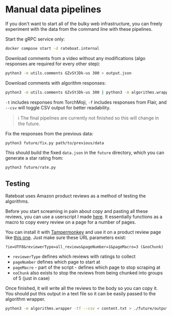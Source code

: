 # Manual data pipelines

If you don't want to start all of the bulky web infrastructure, you can freely experiment with the data from the command line with these pipelines.

Start the gRPC service only:

```bash
docker compose start -d rateboat.internal
```

Download comments from a video without any modifications (algo responses are required for every other step):

```bash
python3 -m utils.comments GZvSYJDk-us 300 > output.json
```

Download comments with algorithm responses:

```bash
python3 -m utils.comments GZvSYJDk-us 300 | python3 -m algorithms.wrapper -t -f --csv > output
```

`-t` includes responses from TorchMoji, `-f` includes responses from Flair, and `--csv` will toggle CSV output for better readability.

> ℹ️ The final pipelines are currently not finished so this will change in the future.

Fix the responses from the previous data:

```bash
python3 future/fix.py path/to/previous/data
```

This should build the fixed `data.json` in the `future` directory, which you can generate a star rating from:

```bash
python3 future/rate.py
```

## Testing

Rateboat uses Amazon product reviews as a method of testing the algorithms.

Before you start screaming in pain about copy and pasting all these reviews, you can use a userscript I made [here](./future/copyReviews.js). It essentially functions as a macro to copy every review on a page for a number of pages.

You can install it with [Tampermonkey](https://www.tampermonkey.net/) and use it on a product review page like [this one](https://www.amazon.com/Samsung-Galaxy-G973U-128GB-T-Mobile/product-reviews/B07T8CN8WZ). Just make sure these URL parameters exist:

```text
?ie=UTF8&reviewerType=all_reviews&pageNumber=1&pageMacro=3 (&noChunk)
```

- `reviewerType` defines which reviews with ratings to collect
- `pageNumber` defines which page to start at
- `pageMacro` - part of the script - defines which page to stop scraping at
- `noChunk` also exists to stop the reviews from being chunked into groups of 5 (just in case)

Once finished, it will write all the reviews to the body so you can copy it. You should put this output in a text file so it can be easily passed to the algorithm wrapper.

```bash
python3 -m algorithms.wrapper -tf --csv < content.txt > ./future/output.csv
```
